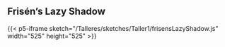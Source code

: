 ## Frisén’s Lazy Shadow
{{< p5-iframe sketch="/Talleres/sketches/Taller1/frisensLazyShadow.js" width="525" height="525" >}}